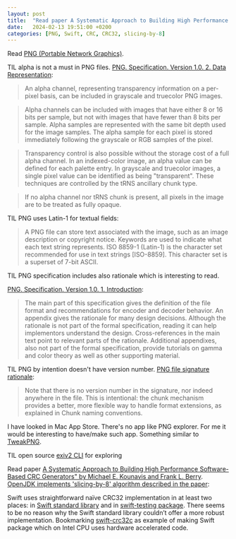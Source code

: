 ```yaml
---
layout: post
title:  "Read paper A Systematic Approach to Building High Performance Software-Based CRC Generators"
date:   2024-02-13 19:51:00 +0200
categories: [PNG, Swift, CRC, CRC32, slicing-by-8]
---
```

Read [PNG (Portable Network Graphics)](https://www.w3.org/TR/png/).

TIL alpha is not a must in PNG files. [PNG. Specification. Version 1.0. 2. Data Representation](https://www.w3.org/TR/PNG-DataRep.html):

> An alpha channel, representing transparency information on a per-pixel basis, can be included in grayscale and truecolor PNG images.

> Alpha channels can be included with images that have either 8 or 16 bits per sample, but not with images that have fewer than 8 bits per sample. Alpha samples are represented with the same bit depth used for the image samples. The alpha sample for each pixel is stored immediately following the grayscale or RGB samples of the pixel.

> Transparency control is also possible without the storage cost of a full alpha channel. In an indexed-color image, an alpha value can be defined for each palette entry. In grayscale and truecolor images, a single pixel value can be identified as being "transparent". These techniques are controlled by the tRNS ancillary chunk type.

> If no alpha channel nor tRNS chunk is present, all pixels in the image are to be treated as fully opaque.

TIL PNG uses Latin-1 for textual fields:

> A PNG file can store text associated with the image, such as an image description or copyright notice. Keywords are used to indicate what each text string represents. ISO 8859-1 (Latin-1) is the character set recommended for use in text strings [ISO-8859]. This character set is a superset of 7-bit ASCII.

TIL PNG specification includes also rationale which is interesting to read.

[PNG. Specification. Version 1.0. 1. Introduction](https://www.w3.org/TR/PNG-Introduction.html):

> The main part of this specification gives the definition of the file format and recommendations for encoder and decoder behavior. An appendix gives the rationale for many design decisions. Although the rationale is not part of the formal specification, reading it can help implementors understand the design. Cross-references in the main text point to relevant parts of the rationale. Additional appendixes, also not part of the formal specification, provide tutorials on gamma and color theory as well as other supporting material.

TIL PNG by intention doesn't have version number. [PNG file signature rationale](https://www.w3.org/TR/PNG-Rationale.html#R.PNG-file-signature):

> Note that there is no version number in the signature, nor indeed anywhere in the file. This is intentional: the chunk mechanism provides a better, more flexible way to handle format extensions, as explained in Chunk naming conventions.

I have looked in Mac App Store. There's no app like PNG explorer. For me it would be interesting to have/make such app. Something similar to [TweakPNG](https://entropymine.com/jason/tweakpng/).

TIL open source [exiv2 CLI](https://github.com/Exiv2/exiv2) for exploring 

Read paper [A Systematic Approach to Building High Performance Software-Based CRC Generators" by Michael E. Kounavis and Frank L. Berry](/assets/docs/a_systematic_approach_to_building_high_performance_software_based_crc.pdf). [OpenJDK implements 'slicing-by-8' algorithm described in the paper](https://github.com/apple/openjdk/blob/356491bda24e6c4781c6b650f4efda05a6bc1296/src/java.base/share/classes/java/util/zip/CRC32C.java#L49):

Swift uses straightforward naïve CRC32 implementation in at least two places: in [Swift standard library](https://github.com/swiftlang/swift/blob/a9236558ed2cc3afdb6e5c58f6df13e5df312d59/stdlib/public/RuntimeModule/Elf.swift#L300) and in [swift-testing package](https://github.com/apple/swift-testing/blob/dfb2ae6d19a2c77071ee0a3a2a75e69dbc80fb38/Sources/TestingMacros/Support/CRC32.swift#L70). There seems to be no reason why the Swift standard library couldn’t offer a more robust implementation. Bookmarking [swift-crc32c](https://github.com/tbartelmess/swift-crc32c) as example of making Swift package which on Intel CPU uses hardware accelerated code.
